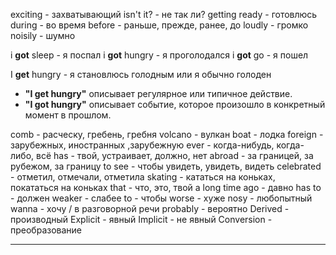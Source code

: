 exciting - захватывающий
isn't it? - не так ли?
getting ready - готовлюсь
during - во время
before - раньше, прежде, ранее, до
loudly - громко
noisily - шумно

i **got** sleep - я поспал
i **got** hungry - я проголодался
i **got** go - я пошел

I **get** hungry - я становлюсь голодным или я обычно голоден
- **"I get hungry"** описывает регулярное или типичное действие.
- **"I got hungry"** описывает событие, которое произошло в конкретный момент в прошлом.

comb - расческу, гребень, гребня
volcano - вулкан
boat - лодка
foreign - зарубежных, иностранных ,зарубежную
ever - когда-нибудь, когда-либо, всё
has - твой, устраивает, должно, нет
abroad - за границей, за рубежом, за границу
to see - чтобы увидеть, увидеть, видеть
celebrated - отметил, отмечали, отметила
skating - кататься на коньках, покататься на коньках
that - что, это, твой
a long time ago - давно
has to - должен
weaker - слабее
to - чтобы 
worse - хуже 
nosy - любопытный
wanna - хочу / в разговорной речи
probably - вероятно
Derived - производный
Explicit - явный
Implicit - не явный
Conversion - преобразование

---

